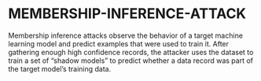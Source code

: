 # MEMBERSHIP-INFERENCE-ATTACK

Membership inference attacks observe the behavior of a target machine learning model and predict examples that were used to train it. After gathering enough high confidence records, the attacker uses the dataset to train a set of “shadow models” to predict whether a data record was part of the target model’s training data.
